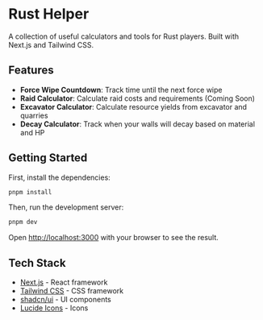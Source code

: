 # Rust Helper

A collection of useful calculators and tools for Rust players. Built with
Next.js and Tailwind CSS.

## Features

- **Force Wipe Countdown**: Track time until the next force wipe
- **Raid Calculator**: Calculate raid costs and requirements (Coming Soon)
- **Excavator Calculator**: Calculate resource yields from excavator and
  quarries
- **Decay Calculator**: Track when your walls will decay based on material and
  HP

## Getting Started

First, install the dependencies:

```bash
pnpm install
```

Then, run the development server:

```bash
pnpm dev
```

Open [http://localhost:3000](http://localhost:3000) with your browser to see the
result.

## Tech Stack

- [Next.js](https://nextjs.org) - React framework
- [Tailwind CSS](https://tailwindcss.com) - CSS framework
- [shadcn/ui](https://ui.shadcn.com) - UI components
- [Lucide Icons](https://lucide.dev) - Icons
